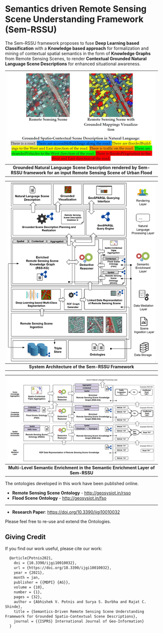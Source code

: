 # Semantics driven Remote Sensing Scene Understanding Framework (Sem-RSSU)

The Sem-RSSU framework proposes to fuse **Deep Learning based Classification** with a **Knowledge based approach** for formalization and mining of contextual spatial semantics in the form of **Knowledge Graphs** from Remote Sensing Scenes, to render **Contextual Grounded Natural Language Scene Descriptions** for enhanced situational awareness.

| <img src="https://raw.githubusercontent.com/abhishekvp/Sem-RSSU/main/semRSSU-result.jpg" width="700" /> | 
|:--:| 
| **Grounded Natural Language Scene Description rendered by Sem-RSSU framework for an input Remote Sensing Scene of Urban Flood** |

| <img align="right" src="https://raw.githubusercontent.com/abhishekvp/Sem-RSSU/main/Sem-RSSU_Framework.png" width="600" /> | 
|:--:| 
| **System Architecture of the Sem-RSSU Framework** |

| <img src="https://raw.githubusercontent.com/abhishekvp/Sem-RSSU/main/Sem-RSSU_SemanticEnrichment.png" width="700" /> | 
|:--:| 
| **Multi-Level Semantic Enrichment in the Semantic Enrichment Layer of Sem-RSSU** |

The ontologies developed in this work have been published online.

* **Remote Sensing Scene Ontology** - http://geosysiot.in/rsso
* **Flood Scene Ontology** - http://geosysiot.in/fso

---
* **Research Paper**: https://doi.org/10.3390/ijgi10010032

Please feel free to re-use and extend the Ontologies.

## Giving Credit

If you find our work useful, please cite our work:

```
  @article{Potnis2021,
    doi = {10.3390/ijgi10010032},
    url = {https://doi.org/10.3390/ijgi10010032},
    year = {2021},
    month = jan,
    publisher = {{MDPI} {AG}},
    volume = {10},
    number = {1},
    pages = {32},
    author = {Abhishek V. Potnis and Surya S. Durbha and Rajat C. Shinde},
    title = {Semantics-Driven Remote Sensing Scene Understanding Framework for Grounded Spatio-Contextual Scene Descriptions},
    journal = {{ISPRS} International Journal of Geo-Information}
  }
```
